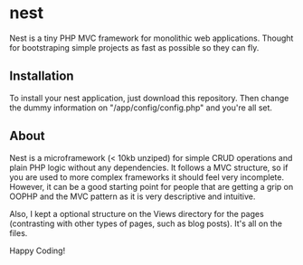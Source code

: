 # nest
Nest is a tiny PHP MVC framework for monolithic web applications. Thought for bootstraping simple projects as fast as possible so they can fly.

## Installation
To install your nest application, just download this repository.
Then change the dummy information on "/app/config/config.php" and you're all set.

## About
Nest is a microframework (< 10kb unziped) for simple CRUD operations and plain PHP logic without any dependencies.
It follows a MVC structure, so if you are used to more complex frameworks it should feel very incomplete.
However, it can be a good starting point for people that are getting a grip on OOPHP and the MVC pattern as it is very descriptive and intuitive.

Also, I kept a optional structure on the Views directory for the pages (contrasting with other types of pages, such as blog posts).
It's all on the files.

Happy Coding!
